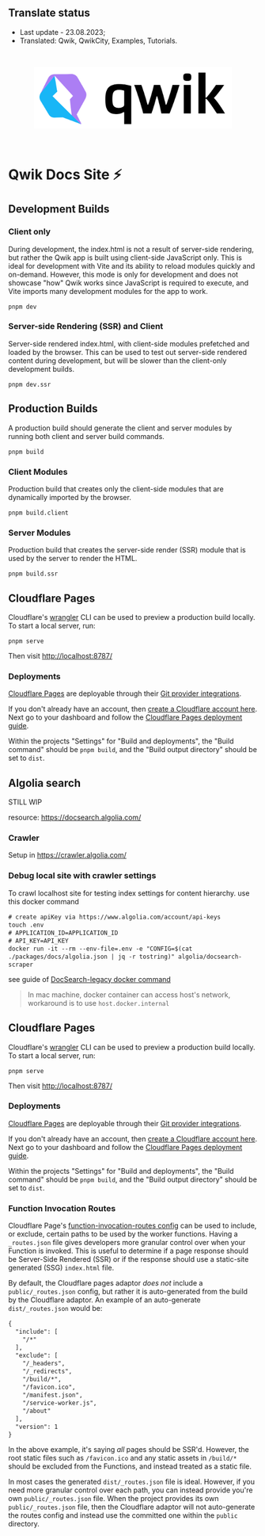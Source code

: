 ## Translate status

- Last update - 23.08.2023;
- Translated: Qwik, QwikCity, Examples, Tutorials.

<br>
<p align="center">
  <img alt="Qwik Logo" width="400" src="https://raw.githubusercontent.com/BuilderIO/qwik/main/.github/assets/qwik-logo.svg" />
</p>
<br>

# Qwik Docs Site ⚡️

## Development Builds

### Client only

During development, the index.html is not a result of server-side rendering, but rather the Qwik app is built using client-side JavaScript only. This is ideal for development with Vite and its ability to reload modules quickly and on-demand. However, this mode is only for development and does not showcase "how" Qwik works since JavaScript is required to execute, and Vite imports many development modules for the app to work.

```
pnpm dev
```

### Server-side Rendering (SSR) and Client

Server-side rendered index.html, with client-side modules prefetched and loaded by the browser. This can be used to test out server-side rendered content during development, but will be slower than the client-only development builds.

```
pnpm dev.ssr
```

## Production Builds

A production build should generate the client and server modules by running both client and server build commands.

```
pnpm build
```

### Client Modules

Production build that creates only the client-side modules that are dynamically imported by the browser.

```
pnpm build.client
```

### Server Modules

Production build that creates the server-side render (SSR) module that is used by the server to render the HTML.

```
pnpm build.ssr
```

## Cloudflare Pages

Cloudflare's [wrangler](https://github.com/cloudflare/wrangler) CLI can be used to preview a production build locally. To start a local server, run:

```
pnpm serve
```

Then visit [http://localhost:8787/](http://localhost:8787/)

### Deployments

[Cloudflare Pages](https://pages.cloudflare.com/) are deployable through their [Git provider integrations](https://developers.cloudflare.com/pages/platform/git-integration/).

If you don't already have an account, then [create a Cloudflare account here](https://dash.cloudflare.com/sign-up/pages). Next go to your dashboard and follow the [Cloudflare Pages deployment guide](https://developers.cloudflare.com/pages/framework-guides/deploy-anything/).

Within the projects "Settings" for "Build and deployments", the "Build command" should be `pnpm build`, and the "Build output directory" should be set to `dist`.

## Algolia search

STILL WIP

resource: https://docsearch.algolia.com/

### Crawler

Setup in https://crawler.algolia.com/

### Debug local site with crawler settings

To crawl localhost site for testing index settings for content hierarchy. use this docker command

```shell
# create apiKey via https://www.algolia.com/account/api-keys
touch .env
# APPLICATION_ID=APPLICATION_ID
# API_KEY=API_KEY
docker run -it --rm --env-file=.env -e "CONFIG=$(cat ./packages/docs/algolia.json | jq -r tostring)" algolia/docsearch-scraper
```

see guide of [DocSearch-legacy docker command](https://docsearch.algolia.com/docs/legacy/run-your-own#run-the-crawl-from-the-docker-image)

> In mac machine, docker container can access host's network, workaround is to use `host.docker.internal`
## Cloudflare Pages

Cloudflare's [wrangler](https://github.com/cloudflare/wrangler) CLI can be used to preview a production build locally. To start a local server, run:

```
pnpm serve
```

Then visit [http://localhost:8787/](http://localhost:8787/)

### Deployments

[Cloudflare Pages](https://pages.cloudflare.com/) are deployable through their [Git provider integrations](https://developers.cloudflare.com/pages/platform/git-integration/).

If you don't already have an account, then [create a Cloudflare account here](https://dash.cloudflare.com/sign-up/pages). Next go to your dashboard and follow the [Cloudflare Pages deployment guide](https://developers.cloudflare.com/pages/framework-guides/deploy-anything/).

Within the projects "Settings" for "Build and deployments", the "Build command" should be `pnpm build`, and the "Build output directory" should be set to `dist`.

### Function Invocation Routes

Cloudflare Page's [function-invocation-routes config](https://developers.cloudflare.com/pages/platform/functions/routing/#functions-invocation-routes) can be used to include, or exclude, certain paths to be used by the worker functions. Having a `_routes.json` file gives developers more granular control over when your Function is invoked.
This is useful to determine if a page response should be Server-Side Rendered (SSR) or if the response should use a static-site generated (SSG) `index.html` file.

By default, the Cloudflare pages adaptor _does not_ include a `public/_routes.json` config, but rather it is auto-generated from the build by the Cloudflare adaptor. An example of an auto-generate `dist/_routes.json` would be:

```
{
  "include": [
    "/*"
  ],
  "exclude": [
    "/_headers",
    "/_redirects",
    "/build/*",
    "/favicon.ico",
    "/manifest.json",
    "/service-worker.js",
    "/about"
  ],
  "version": 1
}
```

In the above example, it's saying _all_ pages should be SSR'd. However, the root static files such as `/favicon.ico` and any static assets in `/build/*` should be excluded from the Functions, and instead treated as a static file.

In most cases the generated `dist/_routes.json` file is ideal. However, if you need more granular control over each path, you can instead provide you're own `public/_routes.json` file. When the project provides its own `public/_routes.json` file, then the Cloudflare adaptor will not auto-generate the routes config and instead use the committed one within the `public` directory.
